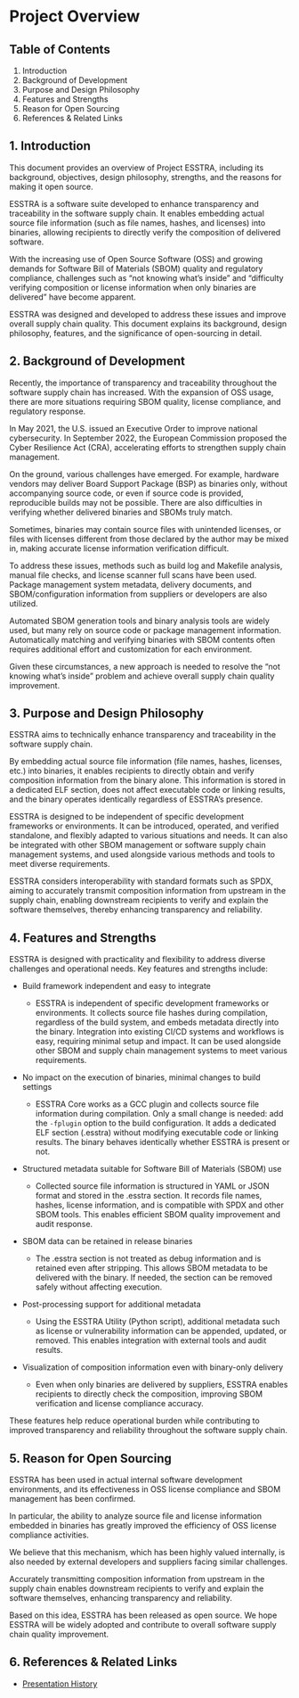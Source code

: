 # Project Overview

## Table of Contents
1. Introduction
2. Background of Development
3. Purpose and Design Philosophy
4. Features and Strengths
5. Reason for Open Sourcing
6. References & Related Links

## 1. Introduction
This document provides an overview of Project ESSTRA, including its background, objectives, design philosophy, strengths, and the reasons for making it open source.

ESSTRA is a software suite developed to enhance transparency and traceability in the software supply chain.
It enables embedding actual source file information (such as file names, hashes, and licenses) into binaries, allowing recipients to directly verify the composition of delivered software.

With the increasing use of Open Source Software (OSS) and growing demands for Software Bill of Materials (SBOM) quality and regulatory compliance, challenges such as “not knowing what’s inside” and “difficulty verifying composition or license information when only binaries are delivered” have become apparent.

ESSTRA was designed and developed to address these issues and improve overall supply chain quality.
This document explains its background, design philosophy, features, and the significance of open-sourcing in detail.

## 2. Background of Development
Recently, the importance of transparency and traceability throughout the software supply chain has increased.
With the expansion of OSS usage, there are more situations requiring SBOM quality, license compliance, and regulatory response.

In May 2021, the U.S. issued an Executive Order to improve national cybersecurity.
In September 2022, the European Commission proposed the Cyber Resilience Act (CRA), accelerating efforts to strengthen supply chain management.

On the ground, various challenges have emerged.
For example, hardware vendors may deliver Board Support Package (BSP) as binaries only, without accompanying source code, or even if source code is provided, reproducible builds may not be possible.
There are also difficulties in verifying whether delivered binaries and SBOMs truly match.

Sometimes, binaries may contain source files with unintended licenses, or files with licenses different from those declared by the author may be mixed in, making accurate license information verification difficult.

To address these issues, methods such as build log and Makefile analysis, manual file checks, and license scanner full scans have been used.
Package management system metadata, delivery documents, and SBOM/configuration information from suppliers or developers are also utilized.

Automated SBOM generation tools and binary analysis tools are widely used, but many rely on source code or package management information.
Automatically matching and verifying binaries with SBOM contents often requires additional effort and customization for each environment.

Given these circumstances, a new approach is needed to resolve the “not knowing what’s inside” problem and achieve overall supply chain quality improvement.

## 3. Purpose and Design Philosophy
ESSTRA aims to technically enhance transparency and traceability in the software supply chain.

By embedding actual source file information (file names, hashes, licenses, etc.) into binaries, it enables recipients to directly obtain and verify composition information from the binary alone.
This information is stored in a dedicated ELF section, does not affect executable code or linking results, and the binary operates identically regardless of ESSTRA’s presence.

ESSTRA is designed to be independent of specific development frameworks or environments.
It can be introduced, operated, and verified standalone, and flexibly adapted to various situations and needs.
It can also be integrated with other SBOM management or software supply chain management systems, and used alongside various methods and tools to meet diverse requirements.

ESSTRA considers interoperability with standard formats such as SPDX, aiming to accurately transmit composition information from upstream in the supply chain, enabling downstream recipients to verify and explain the software themselves, thereby enhancing transparency and reliability.

## 4. Features and Strengths
ESSTRA is designed with practicality and flexibility to address diverse challenges and operational needs.
Key features and strengths include:

- Build framework independent and easy to integrate
  - ESSTRA is independent of specific development frameworks or environments.
  It collects source file hashes during compilation, regardless of the build system, and embeds metadata directly into the binary.
  Integration into existing CI/CD systems and workflows is easy, requiring minimal setup and impact.
  It can be used alongside other SBOM and supply chain management systems to meet various requirements.

- No impact on the execution of binaries, minimal changes to build settings
  - ESSTRA Core works as a GCC plugin and collects source file information during compilation.
  Only a small change is needed: add the `-fplugin` option to the build configuration.
  It adds a dedicated ELF section (.esstra) without modifying executable code or linking results.
  The binary behaves identically whether ESSTRA is present or not.

- Structured metadata suitable for Software Bill of Materials (SBOM) use
  - Collected source file information is structured in YAML or JSON format and stored in the .esstra section.
  It records file names, hashes, license information, and is compatible with SPDX and other SBOM tools.
  This enables efficient SBOM quality improvement and audit response.

- SBOM data can be retained in release binaries
  - The .esstra section is not treated as debug information and is retained even after stripping.
  This allows SBOM metadata to be delivered with the binary.
  If needed, the section can be removed safely without affecting execution.

- Post-processing support for additional metadata
  - Using the ESSTRA Utility (Python script), additional metadata such as license or vulnerability information can be appended, updated, or removed.
  This enables integration with external tools and audit results.

- Visualization of composition information even with binary-only delivery
  - Even when only binaries are delivered by suppliers, ESSTRA enables recipients to directly check the composition, improving SBOM verification and license compliance accuracy.

These features help reduce operational burden while contributing to improved transparency and reliability throughout the software supply chain.

## 5. Reason for Open Sourcing
ESSTRA has been used in actual internal software development environments, and its effectiveness in OSS license compliance and SBOM management has been confirmed.

In particular, the ability to analyze source file and license information embedded in binaries has greatly improved the efficiency of OSS license compliance activities.

We believe that this mechanism, which has been highly valued internally, is also needed by external developers and suppliers facing similar challenges.

Accurately transmitting composition information from upstream in the supply chain enables downstream recipients to verify and explain the software themselves, enhancing transparency and reliability.

Based on this idea, ESSTRA has been released as open source.
We hope ESSTRA will be widely adopted and contribute to overall software supply chain quality improvement.

## 6. References & Related Links
- [Presentation History](https://github.com/sony/esstra/blob/main/doc/presentation_history.md)
